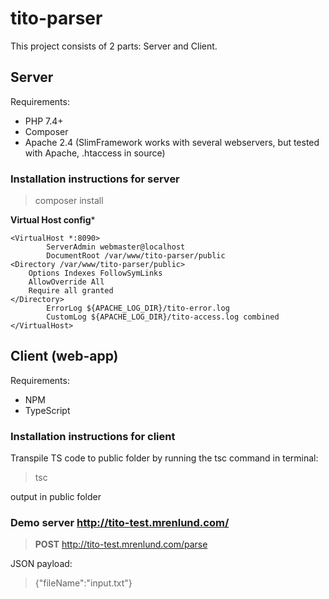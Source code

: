 # tito-parser

This project consists of 2 parts: Server and Client.

## Server

Requirements:

- PHP 7.4+
- Composer
- Apache 2.4 (SlimFramework works with several webservers, but tested with Apache, .htaccess in source)

### Installation instructions for server

> composer install

**Virtual Host config***
```
<VirtualHost *:8090>
        ServerAdmin webmaster@localhost
        DocumentRoot /var/www/tito-parser/public
<Directory /var/www/tito-parser/public>
    Options Indexes FollowSymLinks
    AllowOverride All
    Require all granted
</Directory>
        ErrorLog ${APACHE_LOG_DIR}/tito-error.log
        CustomLog ${APACHE_LOG_DIR}/tito-access.log combined
</VirtualHost>
```

## Client (web-app)

Requirements:

- NPM
- TypeScript

### Installation instructions for client

Transpile TS code to public folder by running the tsc command in terminal:
> tsc

output in public folder

### Demo server http://tito-test.mrenlund.com/

>**POST** http://tito-test.mrenlund.com/parse

JSON payload:

>{"fileName":"input.txt"}




